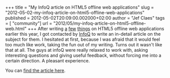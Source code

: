 +++
title = "My InfoQ article on HTML5 offline web applications"
slug = "2012-05-02-my-infoq-article-on-html5-offline-web-applications"
published = 2012-05-02T20:09:00.002000+02:00
author = "Jef Claes"
tags = [ "community"]
url = "2012/05/my-infoq-article-on-html5-offline-web.html"
+++
After writing [a](http://www.jefclaes.be/2012/04/visualizing-offline-application-cache.html) [few](http://www.jefclaes.be/2012/03/html5-offline-web-applications-as.html) [things](http://www.jefclaes.be/2012/03/how-web-application-can-download-and.html) on HTML5 offline web applications earlier this year, I got contacted by [InfoQ](http://www.infoq.com/) to write an in-detail article on the subject for them. I hesitated at first, because I was afraid that it would feel too much like work, taking the fun out of my writing. Turns out it wasn't like that at all. The guys at infoQ were really relaxed to work with, asking interesting questions and giving useful feedback, without forcing me into a certain direction. A pleasant experience.  
  
You can [find the article
here](http://www.infoq.com/articles/Offline-Web-Apps).
